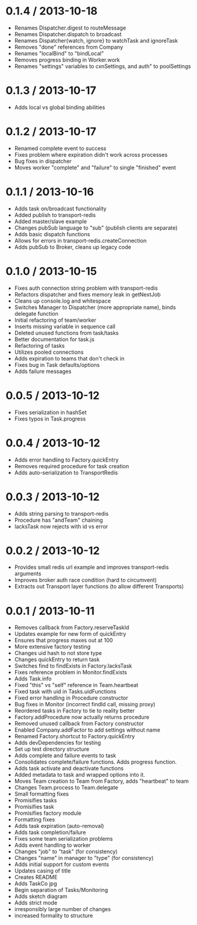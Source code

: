
0.1.4 / 2013-10-18
==================
* Renames Dispatcher.digest to routeMessage
* Renames Dispatcher.dispatch to broadcast
* Renames Dispatcher{watch, ignore} to watchTask and ignoreTask
* Removes "done" references from Company
* Renames "localBind" to "bindLocal"
* Removes progress binding in Worker.work
* Renames "settings" variables to cxnSettings, and auth" to poolSettings


0.1.3 / 2013-10-17
==================
* Adds local vs global binding abilities


0.1.2 / 2013-10-17
==================
* Renamed complete event to success
* Fixes problem where expiration didn't work across processes
* Bug fixes in dispatcher
* Moves worker "complete" and "failure" to single "finished" event


0.1.1 / 2013-10-16
==================
* Adds task on/broadcast functionality
* Added publish to transport-redis
* Added master/slave example
* Changes pubSub language to "sub" (publish clients are separate)
* Adds basic dispatch functions
* Allows for errors in transport-redis.createConnection
* Adds pubSub to Broker, cleans up legacy code


0.1.0 / 2013-10-15
==================
 * Fixes auth connection string problem with transport-redis
 * Refactors dispatcher and fixes memory leak in getNextJob
 * Cleans up console.log and whitespace
 * Switches Manager to Dispatcher (more appropriate name), binds delegate function
 * Initial refactoring of team/worker
 * Inserts missing variable in sequence call
 * Deleted unused functions from task/tasks
 * Better documentation for task.js
 * Refactoring of tasks
 * Utilizes pooled connections
 * Adds expiration to teams that don't check in
 * Fixes bug in Task defaults/options
 * Adds failure messages


0.0.5 / 2013-10-12
==================
* Fixes serialization in hashSet
* Fixes typos in Task.progress


0.0.4 / 2013-10-12
==================
* Adds error handling to Factory.quickEntry
* Removes required procedure for task creation
* Adds auto-serialization to TransportRedis


0.0.3 / 2013-10-12
==================
 * Adds string parsing to transport-redis
 * Procedure has "andTeam" chaining
 * lacksTask now rejects with id vs error


0.0.2 / 2013-10-12
==================
 * Provides small redis url example and improves transport-redis arguments
 * Improves broker auth race condition (hard to circumvent)
 * Extracts out Transport layer functions (to allow different Transports)


0.0.1 / 2013-10-11
========================
 * Removes callback from Factory.reserveTaskId
 * Updates example for new form of quickEntry
 * Ensures that progress maxes out at 100
 * More extensive factory testing
 * Changes uid hash to not store type
 * Changes quickEntry to return task
 * Switches find to findExists in Factory.lacksTask
 * Fixes reference problem in Monitor.findExists
 * Adds Task.info
 * Fixed "this" vs "self" reference in Team.heartbeat
 * Fixed task with uid in Tasks.uidFunctions
 * Fixed error handling in Procedure constructor
 * Bug fixes in Monitor (incorrect findId call, missing proxy)
 * Reordered tasks in Factory to tie to reality better
 * Factory.addProcedure now actually returns procedure
 * Removed unused callback from Factory constructor
 * Enabled Company.addFactor to add settings without name
 * Renamed Factory.shortcut to Factory.quickEntry
 * Adds devDependencies for testing
 * Set up test directory structure
 * Adds complete and failure events to task
 * Consolidates complete/failure functions. Adds progress function.
 * Adds task activate and deactivate functions
 * Added metadata to task and wrapped options into it.
 * Moves Team creation to Team from Factory, adds "heartbeat" to team
 * Changes Team.process to Team.delegate
 * Small formatting fixes
 * Promisifies tasks
 * Promisifies task
 * Promisifies factory module
 * Formatting fixes
 * Adds task expiration (auto-removal)
 * Adds task completion/failure
 * Fixes some team serialization problems
 * Adds event handling to worker
 * Changes "job" to "task" (for consistency)
 * Changes "name" in manager to "type" (for consistency)
 * Adds initial support for custom events
 * Updates casing of title
 * Creates README
 * Adds TaskCo jpg
 * Begin separation of Tasks/Monitoring
 * Adds sketch diagram
 * Adds strict mode
 * irresponsibly large number of changes
 * increased formality to structure